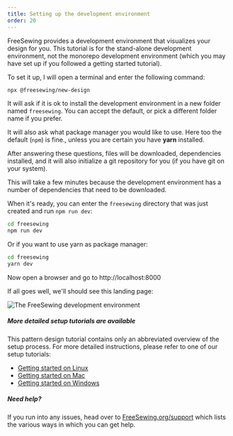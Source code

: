 ```yaml
---
title: Setting up the development environment
order: 20
---
```


FreeSewing provides a development environment that visualizes your design for
you. This tutorial is for the stand-alone development environment, not the
monorepo development environment (which you may have set up if you followed a
getting started tutorial).

To set it up, I will open a terminal and enter the following command:

```sh
npx @freesewing/new-design
```

It will ask if it is ok to install the development environment in a new folder
named `freesewing`. You can accept the default, or pick a different folder name
if you prefer.

It will also ask what package manager you would like to use. 
Here too the default (`npm`) is fine., unless you are certain you have **yarn** installed.

After answering these questions, files will be downloaded, dependencies installed,
and it will also initialize a git repository for you (if you have git on your system).

<Note>

This will take a few minutes because the development environment has a number
of dependencies that need to be downloaded.

</Note>

When it's ready, you can enter the `freesewing` directory that was just created and run `npm run dev`:

```sh
cd freesewing
npm run dev
```

Or if you want to use yarn as package manager:

```sh
cd freesewing
yarn dev
```

Now open a browser and go to http://localhost:8000

If all goes well, we'll should see this landing page:

![The FreeSewing development environment](./nd.png)

<Tip>

##### More detailed setup tutorials are available

This pattern design tutorial contains only an abbreviated overview
of the setup process.
For more detailed instructions, please refer to one of our setup tutorials:

- [Getting started on Linux](/tutorials/getting-started-linux)
- [Getting started on Mac](/tutorials/getting-started-mac)
- [Getting started on Windows](/tutorials/getting-started-windows)

</Tip>

<Tip>

##### Need help?

If you run into any issues, head over to [FreeSewing.org/support](https://next.freesewing.org/support)
which lists the various ways in which you can get help.

</Tip>
